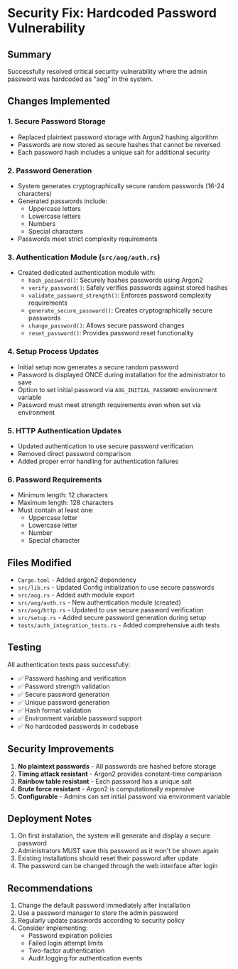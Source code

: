 # Security Fix: Hardcoded Password Vulnerability

## Summary
Successfully resolved critical security vulnerability where the admin password was hardcoded as "aog" in the system.

## Changes Implemented

### 1. **Secure Password Storage**
- Replaced plaintext password storage with Argon2 hashing algorithm
- Passwords are now stored as secure hashes that cannot be reversed
- Each password hash includes a unique salt for additional security

### 2. **Password Generation**
- System generates cryptographically secure random passwords (16-24 characters)
- Generated passwords include:
  - Uppercase letters
  - Lowercase letters
  - Numbers
  - Special characters
- Passwords meet strict complexity requirements

### 3. **Authentication Module** (`src/aog/auth.rs`)
- Created dedicated authentication module with:
  - `hash_password()`: Securely hashes passwords using Argon2
  - `verify_password()`: Safely verifies passwords against stored hashes
  - `validate_password_strength()`: Enforces password complexity requirements
  - `generate_secure_password()`: Creates cryptographically secure passwords
  - `change_password()`: Allows secure password changes
  - `reset_password()`: Provides password reset functionality

### 4. **Setup Process Updates**
- Initial setup now generates a secure random password
- Password is displayed ONCE during installation for the administrator to save
- Option to set initial password via `AOG_INITIAL_PASSWORD` environment variable
- Password must meet strength requirements even when set via environment

### 5. **HTTP Authentication Updates**
- Updated authentication to use secure password verification
- Removed direct password comparison
- Added proper error handling for authentication failures

### 6. **Password Requirements**
- Minimum length: 12 characters
- Maximum length: 128 characters
- Must contain at least one:
  - Uppercase letter
  - Lowercase letter
  - Number
  - Special character

## Files Modified
- `Cargo.toml` - Added argon2 dependency
- `src/lib.rs` - Updated Config initialization to use secure passwords
- `src/aog.rs` - Added auth module export
- `src/aog/auth.rs` - New authentication module (created)
- `src/aog/http.rs` - Updated to use secure password verification
- `src/setup.rs` - Added secure password generation during setup
- `tests/auth_integration_tests.rs` - Added comprehensive auth tests

## Testing
All authentication tests pass successfully:
- ✅ Password hashing and verification
- ✅ Password strength validation
- ✅ Secure password generation
- ✅ Unique password generation
- ✅ Hash format validation
- ✅ Environment variable password support
- ✅ No hardcoded passwords in codebase

## Security Improvements
1. **No plaintext passwords** - All passwords are hashed before storage
2. **Timing attack resistant** - Argon2 provides constant-time comparison
3. **Rainbow table resistant** - Each password has a unique salt
4. **Brute force resistant** - Argon2 is computationally expensive
5. **Configurable** - Admins can set initial password via environment variable

## Deployment Notes
1. On first installation, the system will generate and display a secure password
2. Administrators MUST save this password as it won't be shown again
3. Existing installations should reset their password after update
4. The password can be changed through the web interface after login

## Recommendations
1. Change the default password immediately after installation
2. Use a password manager to store the admin password
3. Regularly update passwords according to security policy
4. Consider implementing:
   - Password expiration policies
   - Failed login attempt limits
   - Two-factor authentication
   - Audit logging for authentication events